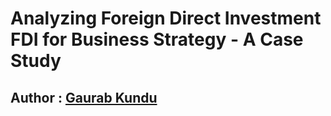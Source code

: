 # Analyzing Foreign Direct Investment FDI for Business Strategy - A Case Study

## Author : [Gaurab Kundu](https://www.linkedin.com/in/gaurab-kundu/)
